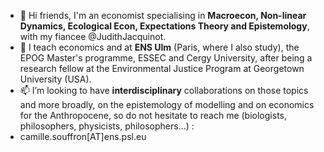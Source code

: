 - 👋 Hi friends, I'm an economist specialising in **Macroecon, Non-linear Dynamics, Ecological Econ, Expectations Theory and Epistemology**, with my fiancee @JudithJacquinot. 
- 🌱 I teach economics and at **ENS Ulm** (Paris, where I also study), the EPOG Master's programme, ESSEC and Cergy University, after being a research fellow at the Environmental Justice Program at Georgetown University (USA).
- 📫 I’m looking to have **interdisciplinary** collaborations on those topics and more broadly, on the epistemology of modelling and on economics for the Anthropocene, so do not hesitate to reach me (biologists, philosophers, physicists, philosophers...) :
- camille.souffron[AT]ens.psl.eu
